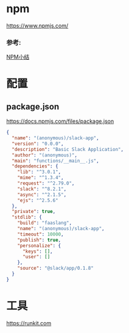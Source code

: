 npm
====
https://www.npmjs.com/



### 参考:
[NPM小结](https://www.cnblogs.com/chyingp/p/npm.html)



# 配置

## package.json

https://docs.npmjs.com/files/package.json

```json
{
  "name": "(anonymous)/slack-app",
  "version": "0.0.0",
  "description": "Basic Slack Application",
  "author": "(anonymous)",
  "main": "functions/__main__.js",
  "dependencies": {
    "lib": "^3.0.1",
    "mime": "^1.3.4",
    "request": "^2.79.0",
    "slack": "^8.2.1",
    "async": "^2.1.5",
    "ejs": "^2.5.6"
  },
  "private": true,
  "stdlib": {
    "build": "faaslang",
    "name": "(anonymous)/slack-app",
    "timeout": 10000,
    "publish": true,
    "personalize": {
      "keys": [],
      "user": []
    },
    "source": "@slack/app/0.1.8"
  }
}
```




# 工具
https://runkit.com